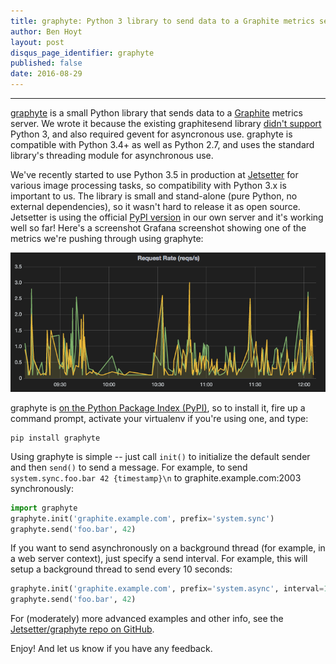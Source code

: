```yaml
---
title: graphyte: Python 3 library to send data to a Graphite metrics server
author: Ben Hoyt
layout: post
disqus_page_identifier: graphyte
published: false
date: 2016-08-29
---
```


---

[graphyte](https://github.com/Jetsetter/graphyte) is a small Python library that sends data to a [Graphite](https://graphiteapp.org/) metrics server. We wrote it because the existing graphitesend library [didn't support](https://github.com/daniellawrence/graphitesend/issues/59) Python 3, and also required gevent for asyncronous use. graphyte is compatible with Python 3.4+ as well as Python 2.7, and uses the standard library's threading module for asynchronous use.

We've recently started to use Python 3.5 in production at [Jetsetter](https://www.jetsetter.com/) for various image processing tasks, so compatibility with Python 3.x is important to us. The library is small and stand-alone (pure Python, no external dependencies), so it wasn't hard to release it as open source. Jetsetter is using the official [PyPI version](https://pypi.python.org/pypi/graphyte/) in our own server and it's working well so far! Here's a screenshot Grafana screenshot showing one of the metrics we're pushing through using graphyte:

![Grafana screenshot](/public/img/graphyte.png)

graphyte is [on the Python Package Index (PyPI)](https://pypi.python.org/pypi/graphyte/), so to install it, fire up a
command prompt, activate your virtualenv if you're using one, and type:

    pip install graphyte

Using graphyte is simple -- just call `init()` to initialize the default
sender and then `send()` to send a message. For example, to send
`system.sync.foo.bar 42 {timestamp}\n` to graphite.example.com:2003
synchronously:

```python
import graphyte
graphyte.init('graphite.example.com', prefix='system.sync')
graphyte.send('foo.bar', 42)
```

If you want to send asynchronously on a background thread (for example, in a
web server context), just specify a send interval. For example, this will
setup a background thread to send every 10 seconds:

```python
graphyte.init('graphite.example.com', prefix='system.async', interval=10)
graphyte.send('foo.bar', 42)
```

For (moderately) more advanced examples and other info, see the [Jetsetter/graphyte repo on GitHub](https://github.com/Jetsetter/graphyte).

Enjoy! And let us know if you have any feedback.

